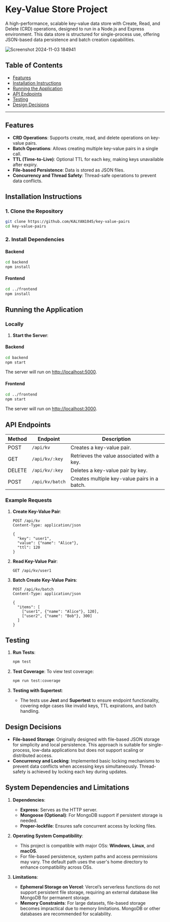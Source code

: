 # Key-Value Store Project

A high-performance, scalable key-value data store with Create, Read, and Delete (CRD) operations, designed to run in a Node.js and Express environment. This data store is structured for single-process use, offering JSON-based data persistence and batch creation capabilities.

![Screenshot 2024-11-03 184941](https://github.com/user-attachments/assets/b5f29318-3c03-4219-8adf-0961b49d0416)



## Table of Contents
- [Features](#features)
- [Installation Instructions](#installation-instructions)
- [Running the Application](#running-the-application)
- [API Endpoints](#api-endpoints)
- [Testing](#testing)
- [Design Decisions](#design-decisions)

---

## Features
- **CRD Operations**: Supports create, read, and delete operations on key-value pairs.
- **Batch Operations**: Allows creating multiple key-value pairs in a single call.
- **TTL (Time-to-Live)**: Optional TTL for each key, making keys unavailable after expiry.
- **File-based Persistence**: Data is stored as JSON files.
- **Concurrency and Thread Safety**: Thread-safe operations to prevent data conflicts.

## **Installation Instructions**

### 1. **Clone the Repository**

```bash
git clone https://github.com/KALYAN1045/key-value-pairs
cd key-value-pairs
```

### 2. **Install Dependencies**

#### **Backend**

```bash
cd backend
npm install
```

#### **Frontend**

```bash
cd ../frontend
npm install
```


## Running the Application

### Locally

1. **Start the Server**:

#### **Backend**

```bash
cd backend
npm start
```
The server will run on [http://localhost:5000](http://localhost:5000).
 
#### **Frontend**

```bash
cd ../frontend
npm start
```

The server will run on [http://localhost:3000](http://localhost:3000).
  

## API Endpoints

| Method | Endpoint               | Description                                  |
| ------ | -----------------------| -------------------------------------------- |
| POST   | `/api/kv`              | Creates a key-value pair.                    |
| GET    | `/api/kv/:key`         | Retrieves the value associated with a key.   |
| DELETE | `/api/kv/:key`         | Deletes a key-value pair by key.             |
| POST   | `/api/kv/batch`        | Creates multiple key-value pairs in a batch. |

### Example Requests

1. **Create Key-Value Pair**:

    ```http
    POST /api/kv
    Content-Type: application/json

    {
      "key": "user1",
      "value": {"name": "Alice"},
      "ttl": 120
    }
    ```

2. **Read Key-Value Pair**:

    ```http
    GET /api/kv/user1
    ```

3. **Batch Create Key-Value Pairs**:

    ```http
    POST /api/kv/batch
    Content-Type: application/json

    {
      "items": [
        ["user1", {"name": "Alice"}, 120],
        ["user2", {"name": "Bob"}, 300]
      ]
    }
    ```

## Testing

1. **Run Tests**:

    ```bash
    npm test
    ```

2. **Test Coverage**:
   To view test coverage:

    ```bash
    npm run test:coverage
    ```

3. **Testing with Supertest**:
   - The tests use **Jest** and **Supertest** to ensure endpoint functionality, covering edge cases like invalid keys, TTL expirations, and batch handling.

## Design Decisions

- **File-based Storage**: Originally designed with file-based JSON storage for simplicity and local persistence. This approach is suitable for single-process, low-data applications but does not support scaling or distributed access.
- **Concurrency and Locking**: Implemented basic locking mechanisms to prevent data conflicts when accessing keys simultaneously. Thread-safety is achieved by locking each key during updates.

## System Dependencies and Limitations

1. **Dependencies**:
   - **Express**: Serves as the HTTP server.
   - **Mongoose (Optional)**: For MongoDB support if persistent storage is needed.
   - **Proper-lockfile**: Ensures safe concurrent access by locking files.

2. **Operating System Compatibility**:
   - This project is compatible with major OSs: **Windows**, **Linux**, and **macOS**.
   - For file-based persistence, system paths and access permissions may vary. The default path uses the user's home directory to enhance compatibility across OSs.

3. **Limitations**:
   - **Ephemeral Storage on Vercel**: Vercel’s serverless functions do not support persistent file storage, requiring an external database like MongoDB for permanent storage.
   - **Memory Constraints**: For large datasets, file-based storage becomes impractical due to memory limitations. MongoDB or other databases are recommended for scalability.
